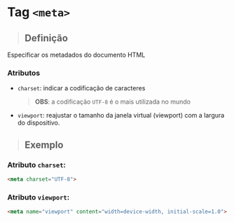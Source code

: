# Tag `<meta>`

> ## **Definição**

Especificar os metadados do documento HTML

### Atributos

* `charset`: indicar a codificação de caracteres
  
  > **OBS**: a codificação `UTF-8` é o mais utilizada no mundo

* `viewport`: reajustar o tamanho da janela virtual (viewport) com a largura do dispositivo.
  
> ## **Exemplo**

### Atributo `charset`:

```html
<meta charset="UTF-8">
```

### Atributo `viewport`:

```html
<meta name="viewport" content="width=device-width, initial-scale=1.0">
```